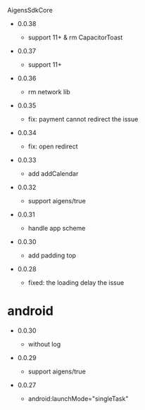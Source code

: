 AigensSdkCore

* 0.0.38
  * support 11+ & rm CapacitorToast

* 0.0.37
  * support 11+

* 0.0.36
  * rm network lib

* 0.0.35
  * fix: payment cannot redirect the issue

* 0.0.34
  * fix: open redirect


* 0.0.33
  * add addCalendar


* 0.0.32
  * support aigens/true


* 0.0.31
  * handle app scheme

* 0.0.30
  * add padding top

* 0.0.28
  * fixed: the loading delay the issue



# android

* 0.0.30
  * without log

* 0.0.29
  * support aigens/true

* 0.0.27
    * android:launchMode="singleTask"